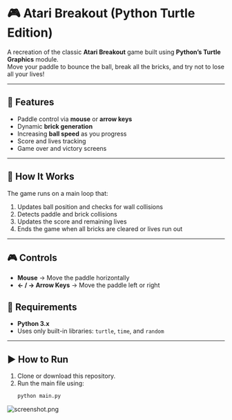 # 🎮 Atari Breakout (Python Turtle Edition)

A recreation of the classic **Atari Breakout** game built using **Python’s Turtle Graphics** module.  
Move your paddle to bounce the ball, break all the bricks, and try not to lose all your lives!

---

## 🚀 Features
- Paddle control via **mouse** or **arrow keys**  
- Dynamic **brick generation**  
- Increasing **ball speed** as you progress  
- Score and lives tracking  
- Game over and victory screens  

---

## 🧠 How It Works
The game runs on a main loop that:
1. Updates ball position and checks for wall collisions  
2. Detects paddle and brick collisions  
3. Updates the score and remaining lives  
4. Ends the game when all bricks are cleared or lives run out  

---

## 🎮 Controls
- **Mouse** → Move the paddle horizontally  
- **← / → Arrow Keys** → Move the paddle left or right  


## 🧩 Requirements
- **Python 3.x**  
- Uses only built-in libraries: `turtle`, `time`, and `random`  

---

## ▶️ How to Run
1. Clone or download this repository.  
2. Run the main file using:
   ```bash
   python main.py
![screenshot.png](screenshot.png)